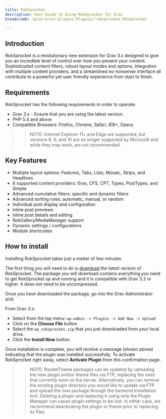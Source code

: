 ```yaml
---
title: RokSprocket
description: Your Guide to Using RokSprocket for Grav
breadcrumb: /grav:Grav/!plugins:Plugins/!roksprocket:RokSprocket

---
```


Introduction
-----

RokSprocket is a revolutionary new extension for Grav 3.x designed to give you an incredible level of control over how you present your content. Sophisticated content filters, robust layout modes and options, integration with multiple content providers, and a streamlined no-nonsense interface all contribute to a powerful yet user friendly experience from start to finish.

Requirements
------------

RokSprocket has the following requirements in order to operate:

* Grav 3.x - Ensure that you are using the latest version.
* PHP 5.4 and above
* Compatible Browsers: Firefox, Chrome, Safari, IE8+, Opera.

>> NOTE: Internet Explorer 11+ and Edge are supported, but versions 8, 9, and 10 are no longer supported by Microsoft and while they may work, are not recommended.

Key Features
------------

* Multiple layout options: Features, Tabs, Lists, Mosaic, Strips, and Headlines
* 6 supported content providers: Grav, CFS, CPT, Types, PostTypes, and Simple
* Advanced cumulative filters: specific and dynamic filters
* Advanced sorting rules: automatic, manual, or random
* Individual post display and configuration
* Inline post previews
* Inline post details and editing
* RokGallery/MediaManager support
* Dynamic settings / configurations
* Module shortcodes

How to install
--------------
Installing RokSprocket takes just a matter of few minutes.

The first thing you will need to do is [download][download] the latest version of RokSprocket. The package you will download contains everything you need to get RokSprocket up and running and it is compatible with Grav 3.2 or higher. It does not need to be uncompressed. 

Once you have downloaded the package, go into the Grav Administrator and:

From Grav 3.x:

* Select from the top menu: `wp-admin -> Plugins -> Add New -> Upload`
* Click on the **Choose File** button
* Select the `wp_roksprocket.zip` that you just downloaded from your local drive.
* Click the **Install Now** button.

Once installation is complete, you will receive a message (shown above) indicating that the plugin was installed successfully. To activate RokSprocket right away, select **Activate Plugin** from this confirmation page.

>> NOTE: RocketTheme packages can be updated by uploading the new plugin and/or theme files via FTP, replacing the ones that currently exist on the server. Alternatively, you can remove the existing plugin directory you would like to update via FTP and upload the new package through the backend Installation tool. Deleting a plugin and replacing it using only the Plugin Manager can cause plugin settings to be lost. In either case, we recommend deactivating the plugin or theme prior to replacing its files.

[featured]: assets/roksprocket-layout.png
[download]: http://www.rockettheme.com/grav/plugins/roksprocket
[install]: ../../platform/extensions.md#how-to-install-an-extension
[admin1]: assets/wp_roksprocket_admin_1.png
[features1]: assets/wp_roksprocket_features_1.png
[headlines1]: assets/wp_roksprocket_headlines_1.png
[lists1]: assets/wp_roksprocket_lists_1.png
[mosaic1]: assets/wp_roksprocket_mosaic_1.png
[tabs1]: assets/wp_roksprocket_tabs_1.png
[widget1]: assets/wp_roksprocket_widget_1.png
[widget2]: assets/wp_roksprocket_widget_2.png
